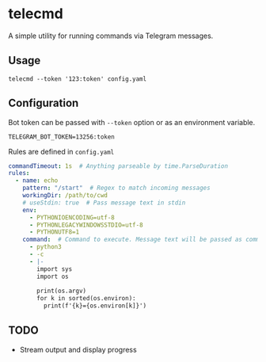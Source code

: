 # telecmd

A simple utility for running commands via Telegram messages.

## Usage

```shell
telecmd --token '123:token' config.yaml
```

## Configuration

Bot token can be passed with `--token` option or as an environment variable.

```env
TELEGRAM_BOT_TOKEN=13256:token
```

Rules are defined in `config.yaml`

```yaml
commandTimeout: 1s  # Anything parseable by time.ParseDuration
rules:
  - name: echo
    pattern: "/start"  # Regex to match incoming messages
    workingDir: /path/to/cwd
    # useStdin: true  # Pass message text in stdin 
    env:
      - PYTHONIOENCODING=utf-8
      - PYTHONLEGACYWINDOWSSTDIO=utf-8
      - PYTHONUTF8=1
    command:  # Command to execute. Message text will be passed as commandline argument.
      - python3
      - -c
      - |-
        import sys
        import os
        
        print(os.argv)
        for k in sorted(os.environ):
          print(f'{k}={os.environ[k]}')
```

## TODO

- Stream output and display progress